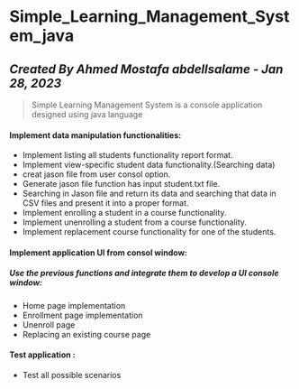 # Simple_Learning_Management_System_java

## *Created By Ahmed Mostafa abdellsalame - Jan 28, 2023*

> Simple Learning Management System is a console application designed using java language 

#### Implement data manipulation functionalities:

  - Implement listing all students functionality report format.
  - Implement view-specific student data functionality.(Searching data)
  - creat jason file from user consol option.
  - Generate jason file function has input student.txt file.
  - Searching in Jason file and return its data and searching that data in CSV files and present it into a proper format.
  - Implement enrolling a student in a course functionality.
  - Implement unenrolling a student from a course functionality.
  - Implement replacement course functionality for one of the students.

#### Implement  application UI from consol window:
##### Use the previous functions and integrate them to develop a UI console window:

  - Home page implementation
  - Enrollment page implementation
  - Unenroll page
  - Replacing an existing course page
  
#### Test  application :
  - Test all possible scenarios


